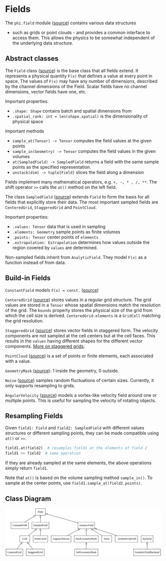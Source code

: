 # Fields

The `phi.field` module ([source](../phi/field/)) contains various data structures 
- such as grids or point clouds - 
and provides a common interface to access them.
This allows the physics to be somewhat independent of the underlying data structure.


## Abstract classes

The `Field` class ([source](../phi/field/_field.py)) is the base class that all fields extend.
It represents a physical quantity `F(x)` that defines a value at every point in space.
The values of `F(x)` may have any number of dimensions, described by the channel dimensions of the Field.
Scalar fields have no channel dimensions, vector fields have one, etc.

Important properties:

* `.shape: Shape` contains batch and spatial dimensions from 
* `.spatial_rank: int = len(shape.spatial)` is the dimensionality of physical space

Important methods

* `sample_at(Tensor) -> Tensor` computes the field values at the given points
* `sample_in(Geometry) -> Tensor` computes the field values in the given volumes
* `at(SampledField) -> SampledField` returns a field with the same sample points as the specified representation.
* `unstack(dim) -> tuple[Field]` slices the field along a dimension

Fields implement many mathematical operators, e.g. `+, -, * , /, **`.
The shift operator `>>` calls the `at()` method on the left field.

The class `SampledField` ([source](../phi/field/_field.py)) extends `Field` to form the basis for all fields that explicitly store their data.
The most important sampled fields are `CenteredGrid`, `StaggeredGrid` and `PointCloud`.

Important properties:

* `.values: Tensor` data that is used in sampling
* `.elements: Geometry` sample points as finite volumes
* `.points: Tensor` center points of `elements`
* `.extrapolation: Extrapolation` determines how values outside the region covered by `values` are determined.

Non-sampled fields inherit from `AnalyticField`.
They model `F(x)` as a function instead of from data.


## Build-in Fields

`ConstantField` models `F(x) = const.`
([source](../phi/field/_constant.py))

`CenteredGrid` ([source](../phi/field/_grid.py)) stores values in a regular grid structure.
The grid values are stored in a `Tensor` whose spatial dimensions match the resolution of the grid.
The `bounds` property stores the physical size of the grid from which the cell size is derived.
`CenteredGrid.elements` is a `GridCell` matching the grid resolution.

`StaggeredGrid` ([source](../phi/field/_grid.py))
stores vector fields in staggered form.
The velocity components are not sampled at the cell centers but at the cell faces.
This results in the `values` having different shapes for the different vector components.
[More on staggered grids](./Staggered_Grids.md).

`PointCloud` ([source](../phi/field/_point_cloud.py))
is a set of points or finite elements, each associated with a value.

`GeometryMask` ([source](../phi/field/_mask.py)):
1 inside the geometry, 0 outside.

`Noise` ([source](../phi/field/_noise.py))
samples random fluctuations of certain sizes.
Currently, it only supports resampling to grids.

`AngularVelocity` ([source](../phi/field/_angular_velocity.py))
models a vortex-like velocity field around one or multiple points.
This is useful for sampling the velocity of rotating objects.


## Resampling Fields

Given `field1: Field` and `field2: SampledField` with different values structures or different sampling points, they can be made compatible using `at()` or `>>`.

```python
field1.at(field2)  # resamples field1 at the elements of field 2
field1 >> field2  # same operation
```

If they are already sampled at the same elements, the above operations simply return `field1`.

Note that `at()` is based on the volume sampling method `sample_in()`.
To sample at the center points, use `field1.sample_at(field2.points)`.


## Class Diagram

![alt text](./figures/classes_phi.field.svg)